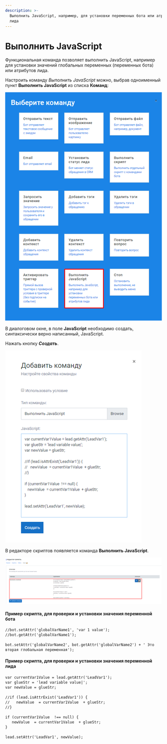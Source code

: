 ```yaml
---
description: >-
  Выполнить JavaScript, например, для установки переменных бота или атрибутов
  лида
---
```


# Выполнить JavaScript

Функциональная команда позволяет выполнить JavaScript, например для установки значений глобальных переменных \(переменных бота\) или атрибутов лида.

Настроить команду _Выполнить JavaScript_ можно, выбрав одноименный пункт **Выполнить JavaScript** из списка **Команд**:

![&#x421;&#x43F;&#x438;&#x441;&#x43E;&#x43A; &#x43A;&#x43E;&#x43C;&#x430;&#x43D;&#x434;](../.gitbook/assets/izobrazhenie%20%28408%29.png)

В диалоговом окне, в поле **JavaScript** необходимо создать, синтаксически верно написанный, JavaScript. 

Нажать кнопку _**Создать**_.

![&#x41D;&#x430;&#x441;&#x442;&#x440;&#x43E;&#x439;&#x43A;&#x430; &#x441;&#x432;&#x43E;&#x439;&#x441;&#x442;&#x432; &#x43A;&#x43E;&#x43C;&#x430;&#x43D;&#x434;&#x44B;](../.gitbook/assets/izobrazhenie%20%28113%29.png)

В редакторе скриптов появляется команда **Выполнить JavaScript**.

![&#x41A;&#x43E;&#x43C;&#x430;&#x43D;&#x434;&#x430; &#x432; &#x440;&#x435;&#x434;&#x430;&#x43A;&#x442;&#x43E;&#x440;&#x435; &#x441;&#x43A;&#x440;&#x438;&#x43F;&#x442;&#x43E;&#x432;](../.gitbook/assets/izobrazhenie%20%28186%29.png)

#### Пример скрипта, для проверки и установки значения переменной бота

```text
//bot.setAttr('globalVarName1', 'var 1 value');
//bot.getAttr('globalVarName1');

bot.setAttr('globalVarName2', bot.getAttr('globalVarName2') + ' Это вторая глобальная переменная');
```

#### Пример скрипта, для проверки и установки значения переменной лида

```text
var currentVar1Value = lead.getAttr('LeadVar1');
var glueStr = 'lead variable value|';
var newValue = glueStr;

//if (lead.isAttrExist('LeadVar1')) {
//   newValue  = currentVar1Value  + glueStr;
//}

if (currentVar1Value  !== null) {
   newValue  = currentVar1Value  + glueStr;
}

lead.setAttr('LeadVar1', newValue);
```



